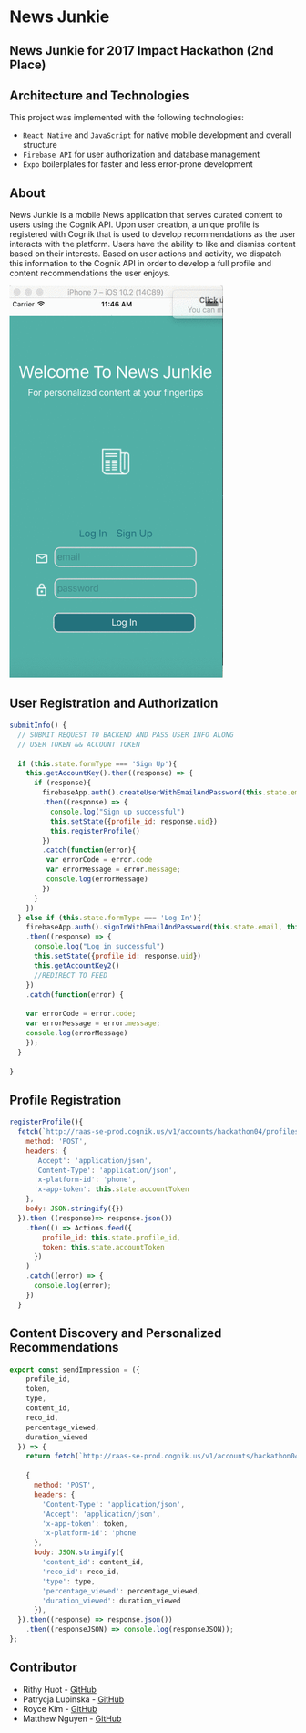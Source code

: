 # News Junkie
## News Junkie for 2017 Impact Hackathon (2nd Place)

## Architecture and Technologies

This project was implemented with the following technologies:
* `React Native` and `JavaScript` for native mobile development and overall structure
* `Firebase API` for user authorization and database management
* `Expo` boilerplates for faster and less error-prone development

## About

News Junkie is a mobile News application that serves curated content to users using the Cognik API. Upon user creation, a unique profile is registered with Cognik that is used to develop recommendations as the user interacts with the platform. Users have the ability to like and dismiss content based on their interests. Based on user actions and activity, we dispatch this information to the Cognik API in order to develop a full profile and content recommendations the user enjoys.

![Demo Screen](./assets/images/news_junkie.gif)


## User Registration and Authorization

```javascript
submitInfo() {
  // SUBMIT REQUEST TO BACKEND AND PASS USER INFO ALONG
  // USER TOKEN && ACCOUNT TOKEN

  if (this.state.formType === 'Sign Up'){
    this.getAccountKey().then((response) => {
      if (response){
        firebaseApp.auth().createUserWithEmailAndPassword(this.state.email, this.state.password)
        .then((response) => {
          console.log("Sign up successful")
          this.setState({profile_id: response.uid})
          this.registerProfile()
        })
        .catch(function(error){
         var errorCode = error.code
         var errorMessage = error.message;
         console.log(errorMessage)
        })
      }
    })
  } else if (this.state.formType === 'Log In'){
    firebaseApp.auth().signInWithEmailAndPassword(this.state.email, this.state.password)
    .then((response) => {
      console.log("Log in successful")
      this.setState({profile_id: response.uid})
      this.getAccountKey2()
      //REDIRECT TO FEED
    })
    .catch(function(error) {

    var errorCode = error.code;
    var errorMessage = error.message;
    console.log(errorMessage)
    });
  }

}
```

## Profile Registration

```javascript
registerProfile(){
  fetch(`http://raas-se-prod.cognik.us/v1/accounts/hackathon04/profiles/${this.state.profile_id}`, {
    method: 'POST',
    headers: {
      'Accept': 'application/json',
      'Content-Type': 'application/json',
      'x-platform-id': 'phone',
      'x-app-token': this.state.accountToken
    },
    body: JSON.stringify({})
  }).then ((response)=> response.json())
    .then(() => Actions.feed({
        profile_id: this.state.profile_id,
        token: this.state.accountToken
      })
    )
    .catch((error) => {
      console.log(error);
    })
  }  
```

## Content Discovery and Personalized Recommendations

```javascript
export const sendImpression = ({
    profile_id,
    token,
    type,
    content_id,
    reco_id,
    percentage_viewed,
    duration_viewed
  }) => {
    return fetch(`http://raas-se-prod.cognik.us/v1/accounts/hackathon04/profiles/${profile_id}/actions`,

    {
      method: 'POST',
      headers: {
        'Content-Type': 'application/json',
        'Accept': 'application/json',
        'x-app-token': token,
        'x-platform-id': 'phone'
      },
      body: JSON.stringify({
        'content_id': content_id,
        'reco_id': reco_id,
        'type': type,
        'percentage_viewed': percentage_viewed,
        'duration_viewed': duration_viewed
      }),
  }).then((response) => response.json())
    .then((responseJSON) => console.log(responseJSON));
};
```

## Contributor

* Rithy Huot - [GitHub](https://github.com/rithyhuot)
* Patrycja Lupinska  - [GitHub](https://github.com/plupinska)
* Royce Kim - [GitHub](https://github.com/RoyceJH)
* Matthew Nguyen - [GitHub](https://github.com/jestir1234)
